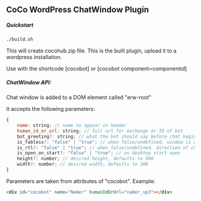 ## CoCo WordPress ChatWindow Plugin

##### Quickstart

```bash
./build.sh
```

This will create cocohub.zip file. This is the built plugin, upload it to a wordpress installation.

Use with the shortcode [cocobot] or [cocobot component=componentid]

##### ChatWindow API:

Chat window is added to a DOM element called "erw-root"

It accepts the following parameters:

```js
{
    name: string; // name to appear in header
    human_id_or_url: string; // full url for exchange or ID of bot
    bot_greeting?: string; // what the bot should say before chat begins, defaults to "Type anything to get started!"
    is_fabless?: "false" | "true"; // when false/undefined, window is attached to a button, fixed in lower right corner. Otherwise it'll be placed under the root component
    is_rtl?: "false" | "true"; // when false/undefined, direction of chat window is left-to-right. When true, direction is right to left
    is_open_on_start?: "false" | "true"; // on desktop start open
    height?: number; // desired height, defaults to 500
    width?: number; // desired width, defaults to 300
}
```

Parameters are taken from attributes of "cocobot". Example:

```html
<div id="cocobot" name="Namer" humanIdOrUrl="namer_vp3"></div>
```
